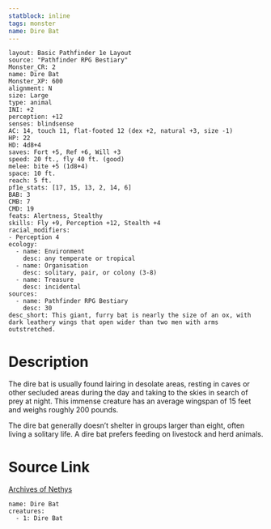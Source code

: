 ```yaml
---
statblock: inline
tags: monster
name: Dire Bat
---
```

```statblock
layout: Basic Pathfinder 1e Layout
source: "Pathfinder RPG Bestiary"
Monster_CR: 2
name: Dire Bat
Monster_XP: 600
alignment: N
size: Large
type: animal
INI: +2
perception: +12
senses: blindsense
AC: 14, touch 11, flat-footed 12 (dex +2, natural +3, size -1)
HP: 22
HD: 4d8+4
saves: Fort +5, Ref +6, Will +3
speed: 20 ft., fly 40 ft. (good)
melee: bite +5 (1d8+4)
space: 10 ft.
reach: 5 ft.
pf1e_stats: [17, 15, 13, 2, 14, 6]
BAB: 3
CMB: 7
CMD: 19
feats: Alertness, Stealthy
skills: Fly +9, Perception +12, Stealth +4
racial_modifiers:
- Perception 4
ecology:
  - name: Environment
    desc: any temperate or tropical
  - name: Organisation
    desc: solitary, pair, or colony (3-8)
  - name: Treasure
    desc: incidental
sources:
  - name: Pathfinder RPG Bestiary
    desc: 30
desc_short: This giant, furry bat is nearly the size of an ox, with dark leathery wings that open wider than two men with arms outstretched.
```
# Description
The dire bat is usually found lairing in desolate areas, resting in caves or other secluded areas during the day and taking to the skies in search of prey at night. This immense creature has an average wingspan of 15 feet and weighs roughly 200 pounds.

The dire bat generally doesn’t shelter in groups larger than eight, often living a solitary life. A dire bat prefers feeding on livestock and herd animals.
# Source Link
[Archives of Nethys](https://aonprd.com/MonsterDisplay.aspx?ItemName=Dire%20Bat)
```encounter-table
name: Dire Bat
creatures:
  - 1: Dire Bat
```
